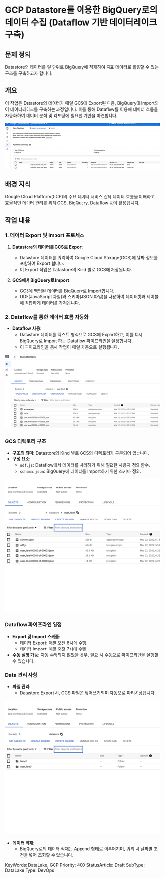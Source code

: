 # GCP Datastore를 이용한 BigQuery로의 데이터 수집 (Dataflow 기반 데이터레이크 구축)

## 문제 정의

Datastore의 데이터를 일 단위로 BigQuery에 적재하여 지표 데이터로 활용할 수 있는 구조를 구축하고자 합니다.

## 개요

이 작업은 Datastore의 데이터가 매일 GCS에 Export된 다음, BigQuery에 Import되어 데이터레이크를 구축하는 과정입니다. 이를 통해 Dataflow를 이용해 데이터 흐름을 자동화하여 데이터 분석 및 리포팅에 필요한 기반을 마련합니다.

![Datastore to BigQuery 과정](gcp-datastore-to-bigquery-dataflow/image%202.png)

## 배경 지식

Google Cloud Platform(GCP)의 주요 데이터 서비스 간의 데이터 흐름을 이해하고 효율적인 데이터 관리를 위해 GCS, BigQuery, Dataflow 등이 활용됩니다.

## 작업 내용

### 1. 데이터 Export 및 Import 프로세스

1. **Datastore의 데이터를 GCS로 Export**
   - Datastore 데이터를 쿼리하여 Google Cloud Storage(GCS)에 날짜 정보를 포함하여 Export 합니다.
   - 이 Export 작업은 Datastore의 Kind 별로 GCS에 저장됩니다.

2. **GCS에서 BigQuery로 Import**
   - GCS에 백업된 데이터를 BigQuery로 Import합니다.
   - UDF(JavaScript 파일)와 스키마(JSON 파일)을 사용하여 데이터셋과 테이블에 적합하게 데이터를 가져옵니다.

### 2. Dataflow를 통한 데이터 흐름 자동화

- **Dataflow 사용**: 
  - Datastore 데이터를 텍스트 형식으로 GCS에 Export하고, 이를 다시 BigQuery로 Import 하는 Dataflow 파이프라인을 설정합니다.
  - 이 파이프라인을 통해 작업이 매일 자동으로 실행됩니다.

![Pipelines 스케줄링](gcp-datastore-to-bigquery-dataflow/image%203.png)

### GCS 디렉토리 구조

- **구조의 의미**: Datastore의 Kind 별로 GCS의 디렉토리가 구분되어 있습니다.
- **구성 요소**:
  - `udf.js`: Dataflow에서 데이터를 처리하기 위해 필요한 사용자 정의 함수.
  - `schema.json`: BigQuery에 데이터를 Import하기 위한 스키마 정의.

![GCS 디렉토리 구조](gcp-datastore-to-bigquery-dataflow/image%201.png)

### Dataflow 파이프라인 일정

- **Export 및 Import 스케줄**:
  - 데이터 Export: 매일 오전 6시에 수행.
  - 데이터 Import: 매일 오전 7시에 수행.
- **수동 실행 가능**: 자동 수행되지 않았을 경우, 필요 시 수동으로 파이프라인을 실행할 수 있습니다.

### Data 관리 사항

- **파일 관리**:
  - Datastore Export 시, GCS 파일은 덮어쓰기되며 자동으로 파티셔닝됩니다.
  
![Data 관리 자동 파티셔닝](gcp-datastore-to-bigquery-dataflow/image.png)

- **데이터 적재**:
  - BigQuery로의 데이터 적재는 Append 형태로 이루어지며, 쿼리 시 날짜별 조건을 넣어 조회할 수 있습니다.

  
KeyWords: DataLake, GCP
Priority: 400
StatusArticle: Draft
SubType: DataLake
Type: DevOps
